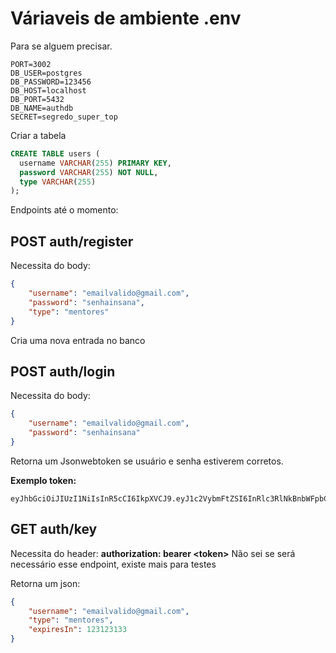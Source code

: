 # Váriaveis de ambiente .env
Para se alguem precisar.
```
PORT=3002
DB_USER=postgres
DB_PASSWORD=123456
DB_HOST=localhost
DB_PORT=5432
DB_NAME=authdb
SECRET=segredo_super_top
```

Criar a tabela
```sql
CREATE TABLE users (
  username VARCHAR(255) PRIMARY KEY,
  password VARCHAR(255) NOT NULL,
  type VARCHAR(255)
);
```

Endpoints até o momento:

## POST auth/register
Necessita do body:
```json
{
    "username": "emailvalido@gmail.com",
    "password": "senhainsana",
    "type": "mentores"
}
```
Cria uma nova entrada no banco

## POST auth/login
Necessita do body:
```json
{
    "username": "emailvalido@gmail.com",
    "password": "senhainsana"
}
```
Retorna um Jsonwebtoken se usuário e senha estiverem corretos.

**Exemplo token:**
```
eyJhbGciOiJIUzI1NiIsInR5cCI6IkpXVCJ9.eyJ1c2VybmFtZSI6InRlc3RlNkBnbWFpbC5jb20iLCJ0eXBlIjoiTWVudG9yZXMiLCJpYXQiOjE3NDU2MTk5MDYsImV4cCI6MTc0NTYyMzUwNn0.GV_K0y0U6zazJO9y_5p4ihfsP0CC8iKUtTU3DDCLyec
```

## GET auth/key
Necessita do header: **authorization: bearer \<token\>**
Não sei se será necessário esse endpoint, existe mais para testes

Retorna um json:
```json
{
    "username": "emailvalido@gmail.com",
    "type": "mentores",
    "expiresIn": 123123133
}
```